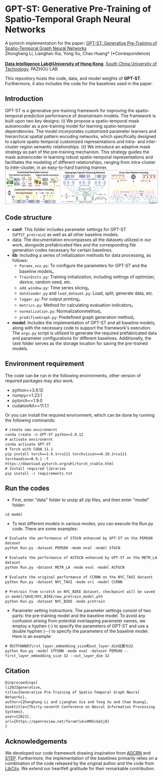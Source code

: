# GPT-ST: Generative Pre-Training of Spatio-Temporal Graph Neural Networks

A pytorch implementation for the paper: [GPT-ST: Generative Pre-Training of Spatio-Temporal Graph Neural Networks](https://openreview.net/forum?id=nMH5cUaSj8)<br />
Zhonghang Li, Lianghao Xia, Yong Xu, Chao Huang* (*Correspondence)<br />  
**[Data Intelligence Lab](https://sites.google.com/view/chaoh/home)@[University of Hong Kong](https://www.hku.hk/)**, [South China University of Technology](https://www.scut.edu.cn/en/), PAZHOU LAB  

This repository hosts the code, data, and model weights of **GPT-ST**. Furthermore, it also includes the code for the baselines used in the paper.

## Introduction
GPT-ST is a generative pre-training framework for improving the spatio-temporal prediction performance of downstream models. The framework is built upon two key designs: (i) We propose a spatio-temporal mask autoencoder as a pre-training model for learning spatio-temporal dependencies. The model incorporates customized parameter learners and hierarchical spatial pattern encoding networks, which specifically designed to capture spatio-temporal customized representations and intra- and inter-cluster region semantic relationships. (ii) We introduce an adaptive mask strategy as part of the pre-training mechanism. This strategy guides the mask autoencoder in learning robust spatio-temporal representations and facilitates the modeling of different relationships, ranging from intra-cluster to inter-cluster, in an easy-to-hard training manner.  
![The detailed framework of the proposed GPT-ST.](https://github.com/LZH-YS1998/GPT-ST_img/blob/main/img/fig3.png)


## Code structure
* **conf**: This folder includes parameter settings for GPT-ST (`GPTST_pretrain`) as well as all other baseline models.
* data: The documentation encompasses all the datasets utilized in our work, alongside prefabricated files and the corresponding file generation codes necessary for certain baselines.
* **lib**: Including a series of initialization methods for data processing, as follows:
	* `Params_xxx.py`: To configure the parameters for GPT-ST and the baseline models。
	* `TrainInits.py`: Training initialization, including settings of optimizer, device, random seed, etc.
	* `add_window.py`: Time series slicing。
	* `dataloader.py` and `load_dataset.py`: Load, split, generate data, etc.
	* `logger.py`: For output printing。
	* `metrics.py`: Method for calculating evaluation indicators。
	* `normalization.py`: Normalizationmethod。
	* `predifineGraph.py`: Predefined graph generation method。
* **model**: Includes the implementation of GPT-ST and all baseline models, along with the necessary code to support the framework's execution. The `args.py` script is utilized to generate the required prefabricated data and parameter configurations for different baselines. Additionally, the `SAVE` folder serves as the storage location for saving the pre-trained models.


## Environment requirement
The code can be run in the following environments, other version of required packages may also work.
* python==3.9.12
* numpy==1.23.1
* pytorch==1.9.0
* cudatoolkit==11.1.1  

Or you can install the required environment, which can be done by running the following commands:
```
# cteate new environmrnt
conda create -n GPT-ST python=3.9.12
# activate environmrnt
conda activate GPT-ST
# Torch with CUDA 11.1
pip install torch==1.9.1+cu111 torchvision==0.10.1+cu111 torchaudio==0.9.1 -f https://download.pytorch.org/whl/torch_stable.html
# Install required libraries
pip install -r requirements.txt
```


## Run the codes 
* First, enter "data" folder to unzip all zip files, and then enter "model" folder:
```
cd model
```
* To test different models in various modes, you can execute the Run.py code. There are some examples:
```
# Evaluate the performance of STGCN enhanced by GPT-ST on the PEMS08 dataset
python Run.py -dataset PEMS08 -mode eval -model STGCN

# Evaluate the performance of ASTGCN enhanced by GPT-ST on the METR_LA dataset
python Run.py -dataset METR_LA -mode eval -model ASTGCN

# Evaluate the original performance of CCRNN on the NYC_TAXI dataset
python Run.py -dataset NYC_TAXI -mode ori -model CCRNN

# Pretrain from scratch on NYC_BIKE dataset, checkpoint will be saved in model/SAVE/NYC_BIKE/new_pretrain_model.pth
python Run.py -dataset NYC_BIKE -mode pretrain
```

* Parameter setting instructions. The parameter settings consist of two parts: the pre-training model and the baseline model. To avoid any confusion arising from potential overlapping parameter names, we employ a hyphen (-) to specify the parameters of GPT-ST and use a double hyphen (--) to specify the parameters of the baseline model. Here is an example:
```
# 将STFGNN的first_layer_embedding_size和out_layer_dim设置为32
python Run.py -model STFGNN -mode eval -dataset PEMS08 --first_layer_embedding_size 32 --out_layer_dim 32
```



## Citation
```
@inproceedings{
li2023generative,
title={Generative Pre-Training of Spatio-Temporal Graph Neural Networks},
author={Zhonghang Li and Lianghao Xia and Yong Xu and Chao Huang},
booktitle={Thirty-seventh Conference on Neural Information Processing Systems},
year={2023},
url={https://openreview.net/forum?id=nMH5cUaSj8}
}
```

## Acknowledgements
We developed our code framework drawing inspiration from [AGCRN](https://github.com/LeiBAI/AGCRN) and [STEP](https://github.com/zezhishao/STEP). Furthermore, the implementation of the baselines primarily relies on a combination of the code released by the original author and the code from [LibCity](https://github.com/LibCity/Bigscity-LibCity). We extend our heartfelt gratitude for their remarkable contribution.
